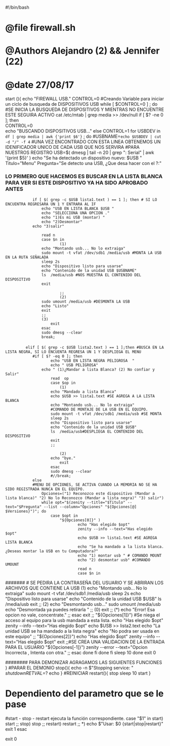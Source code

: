 #!/bin/bash
#	@file firewall.sh
#	@Authors Alejandro (2) && Jennifer (22) 
#	@date 27/08/17

start (){ 
echo "FIREWALL USB."
CONTROL=0    #Creando Variable para iniciar un ciclo de busqueda de DISPOSITIVOS USB 
while [ $CONTROL=0 ] ;
	do	#SE INICIA LA BUSQUEDA DE DISPOSITIVOS Y MIENTRAS NO ENCUENTRE ESTE SEGUIRA ACTIVO 
	   	cat /etc/mtab | grep media >> /dev/null
		if [ $? -ne 0 ]; then    
		 	CONTROL=0      
		 	echo "BUSCANDO DISPOSITIVOS USB..."
  		else
			CONTROL=1
			for USBDEV in `df | grep media | awk {'print $6'}` ;
			do
			#USBNAME=`echo $USBDEV | cut -d "/" -f 4`
			#UNA VEZ ENCONTRADO CON ESTA LINEA OBTENEMOS UN IDENIFICADOR UNICO DE CADA USB QUE NOS SERVIRA 
			#PARA NUESTROS REGISTRO
       			USB=$( dmesg | tail -n 20 | grep ": Serial" | awk '{print $5}' )
			echo   "Se ha detectado un dispositivo nuevo: $USB "
			Titulo="Menu"
        		Pregunta="Se detecto una USB, ¿Que desa hacer con el ?:"
###   			LO PRIMERO QUE HACEMOS ES BUSCAR EN LA LISTA BLANCA PARA VER SI ESTE DISPOSITIVO YA HA SIDO APROBADO ANTES
        		if [ $( grep -c $USB lista1.text ) == 1 ]; then # SI LO ENCUENTRA REGRESARA UN 1 Y ENTRARA AL IF
	           		echo "USB EN LISTA BLANCA $USB "
	           		echo "SELECCIONA UNA OPCION ."
	           		echo "1)Es mi USB (montar) "
	           		echo "2)Desmontar"
				echo "3)salir"
				
	           		read n
	        		case $n in
	              			(1)	
					echo "Montando usb... No lo extraiga"
					sudo mount -t vfat /dev/sdb1 /media/usb #MONTA LA USB EN LA RUTA SEÑALADA 
					sleep 2s
					echo "Dispositivo listo para usarse"
					echo "Contenido de la unidad USB $USBNAME"
					ls  /media/usb #NOS MUESTRA EL CONTENIDO DEL DISPOSITIVO 
					exit
					
	              			;;
	            			(2)
					sudo umount /media/usb #DESMONTA LA USB
					echo "Listo"
					exit	
					;;
					(3)
	          			exit
	         		esac
	         		sudo dmesg --clear
	         		break;
####
			 elif [ $( grep -c $USB lista2.text ) == 1 ];then #BUSCA EN LA LISTA NEGRA, SI LO ENCUENTA REGRESA UN 1 Y DESPLIEGA EL MENU 
				#if [ $? -eq 0 ]; then
	       				echo "USB EN LISTA NEGRA PELIGROSA  "
	       				echo " USB PELIGROSA"
					echo " (1)¿Mandar a lista Blanca? (2) No confiar y Salir"
	       				read  op
	       				case $op in
	           				(1)
						echo "Mandado a lista Blanca"
						echo $USB >> lista1.text #SE AGREGA A LA LISTA BLANCA
						echo "Montando usb... No lo extraiga"
						#COMANDO DE MONTAJE DE LA USB EN EL EQUIPO.
						sudo mount -t vfat /dev/sdb1 /media/usb #SE MONTA
						sleep 2s
						echo "Dispositivo listo para usarse"
						echo "Contenido de la unidad USB $USB"
						ls  /media/usb#DESPLIEGA EL CONTENIDO DEL DISPOSITIVO 
						exit
						;;

	           				(2)
						echo "bye."
	           				exit
	       				esac
	       				sudo dmesg --clear
	       				#//break;
				else
				#MENU DE OPCIONES, SE ACTIVA CUANDO LA MEMORIA NO SE HA SIDO REGISTRADA NUNCA EN EL EQUIPO.
					Opciones=("1) Reconozco este dispositivo (Mandar a lista blanca)" "2) No lo Reconozco (Mandar a lista negra)" "3) salir")
					while opt="$(zenity --title="$Titulo" --text="$Pregunta" --list --column="Opciones" "${Opciones[@] $Versiones}")"; do
						case $opt in
          					"${Opciones[0]}" )
                					echo "Has elegido $opt"
                					zenity --info --text="Has elegido $opt"
                					echo $USB >> lista1.text #SE AGREGA LISTA BLANCA
                					echo "Se ha mandado a la lista blanca. ¿Deseas montar la USB en tu Computadora?"
                					echo "1) montar usb " # COMANDO MOUNT 
                					echo "2) desmontar usb" #COMANDO UMOUNT
                					read n
                					case $n in
							
####### #  SE PEDIRA LA CONTRASEÑA DEL USUARIO Y SE ABRIRAN LOS ARCHIVOS QUE CONTIENE LA USB
      							 (1) echo "Montando usb... No lo extraiga"
                					sudo mount -t vfat /dev/sdb1 /media/usb
                					sleep 2s
							echo "Dispositivo listo para usarse"
                					echo "Contenido de la unidad USB $USB"
                					ls /media/usb
							exit
                					;;
                					(2) echo "Desmontando usb..."
                					sudo umount /media/usb
                					echo "Desmontada ya puedes retirarla "
                					;;
                					(0) exit
                					;;
                					(*)
                					echo "Error! Esa opcion no vale, concentrate."
                					;;
              						esac
							exit
              						;;
          					"${Opciones[1]}")
						#Se niega el acceso al equipo para la usb mandada a esta lista.
                					echo "Has elegido $opt"
                					zenity --info --text="Has elegido $opt"
							echo $USB >> lista2.text
							echo "La unidad USB se ha mandado a la lista negra"
							echo "No podra ser usada en este equipo"
                					;;
          					"${Opciones[2]}")
                					echo "Has elegido $opt"
                					zenity --info --text="Has elegido $opt"
        						exit
        						;;#SE CREA UNA VALIDACION DE LA ENTRADA PARA EL USUARIO
          					"${Opciones[-1]}")
                					zenity --error --text="Opcion Incorrecta , Intenta con otra."
                					;;
            					esac
					done
				fi
			done
		fi
	sleep 10
done
exit 0


######## PARA DEMONIZAR AGRAGAMOS LAS SIGUIENTES FUNCIONES
}
#PARAR EL DEMONIO
stop(){
 echo -n $"Stopping service: "
 $shutdown
 RETVAL=$?
 echo
}
#REINICIAR
restart(){
 stop
 sleep 10
 start
}

# Dependiento del parametro que se le pase
#start - stop - restart ejecuta la función correspondiente.
case "$1" in
start)
 start
 ;;
stop)
 stop
 ;;
restart)
 restart
 ;;
*)
 echo $"Usar: $0 {start|stop|restart}"
 exit 1
esac

exit 0
